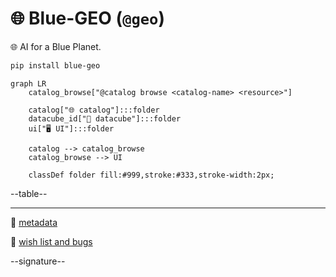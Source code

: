 # 🌐 Blue-GEO (`@geo`)

🌐 AI for a Blue Planet.

```bash
pip install blue-geo
```

```mermaid
graph LR
    catalog_browse["@catalog browse <catalog-name> <resource>"]

    catalog["🌐 catalog"]:::folder
    datacube_id["🧊 datacube"]:::folder
    ui["🖥️ UI"]:::folder

    catalog --> catalog_browse
    catalog_browse --> UI

    classDef folder fill:#999,stroke:#333,stroke-width:2px;
```

--table--

---

📜 [metadata](./metadata.yaml)

🎁 [wish list and bugs](https://github.com/kamangir/blue-geo/issues/8)

--signature--